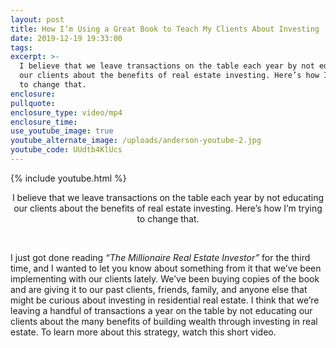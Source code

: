 ```yaml
---
layout: post
title: How I’m Using a Great Book to Teach My Clients About Investing
date: 2019-12-19 19:33:00
tags:
excerpt: >-
  I believe that we leave transactions on the table each year by not educating
  our clients about the benefits of real estate investing. Here’s how I’m trying
  to change that.
enclosure:
pullquote:
enclosure_type: video/mp4
enclosure_time:
use_youtube_image: true
youtube_alternate_image: /uploads/anderson-youtube-2.jpg
youtube_code: UUdtb4KlUcs
---
```


{% include youtube.html %}

<center>I believe that we leave transactions on the table each year by not educating our clients about the benefits of real estate investing. Here&rsquo;s how I&rsquo;m trying to change that.</center>

&nbsp;

I just got done reading *“The Millionaire Real Estate Investor”* for the third time, and I wanted to let you know about something from it that we’ve been implementing with our clients lately. We’ve been buying copies of the book and are giving it to our past clients, friends, family, and anyone else that might be curious about investing in residential real estate. I think that we’re leaving a handful of transactions a year on the table by not educating our clients about the many benefits of building wealth through investing in real estate. To learn more about this strategy, watch this short video.